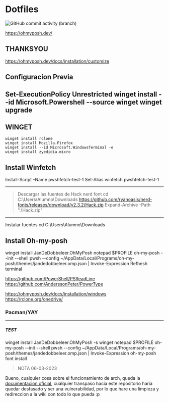 # Dotfiles
![GitHub commit activity (branch)](https://img.shields.io/github/commit-activity/m/DeathGabox/DotFiles/main?color=blueviolet&label=Commit&logo=github&logoColor=black&style=for-the-badge)


https://ohmyposh.dev/

## THANKSYOU
https://ohmyposh.dev/docs/installation/customize


## Configuracion Previa
Set-ExecutionPolicy Unrestricted
winget install --id Microsoft.Powershell --source winget
winget upgrade
---

## WINGET
```
winget install rclone 
winget install Mozilla.Firefox
winget install --id Microsoft.WindowsTerminal -e
winget install zyedidia.micro
```

## Install Winfetch
Install-Script -Name pwshfetch-test-1
Set-Alias winfetch pwshfetch-test-1

---

> Descargar las fuentes de Hack nerd font
cd C:\Users\Alumno\Downloads
https://github.com/ryanoasis/nerd-fonts/releases/download/v2.3.2/Hack.zip
Expand-Archive -Path ".\Hack.zip"

---
Instalar fuentes
cd C:\Users\Alumno\Downloads


## Install Oh-my-posh
winget install JanDeDobbeleer.OhMyPosh
notepad $PROFILE
  oh-my-posh --init --shell pwsh --config ~/AppData/Local/Programs/oh-my-posh/themes/jandedobbeleer.omp.json | Invoke-Expression
Refhesh terminal



https://github.com/PowerShell/PSReadLine
https://github.com/AnderssonPeter/PowerType

https://ohmyposh.dev/docs/installation/windows
https://rclone.org/onedrive/

### Pacman/YAY

---















##### TEST



winget install JanDeDobbeleer.OhMyPosh -s winget
notepad $PROFILE
oh-my-posh --init --shell pwsh --config ~/AppData/Local/Programs/oh-my-posh/themes/jandedobbeleer.omp.json | Invoke-Expression
oh-my-posh font install



> NOTA 06-03-2023

Bueno, cualquier cosa sobre el funcionamiento de arch, queda la [documentacion oficial](https://wiki.archlinux.org/), cualquier transpaso hacia este repositorio haria quedar desfasado y ser una vulnerabilidad, por lo que hare una limpieza y redireccion a la wiki con todo lo que pueda :p
